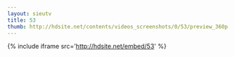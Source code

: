 ```yaml
---
layout: sieutv
title: 53
thumb: http://hdsite.net/contents/videos_screenshots/0/53/preview_360p.mp4.jpg
---
```

{% include iframe src='http://hdsite.net/embed/53' %}
 
